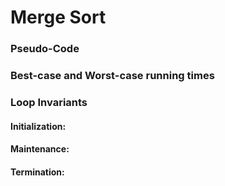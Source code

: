 
# Merge Sort
### Pseudo-Code

### Best-case and Worst-case running times

### Loop Invariants

#### Initialization:

#### Maintenance:

#### Termination:
